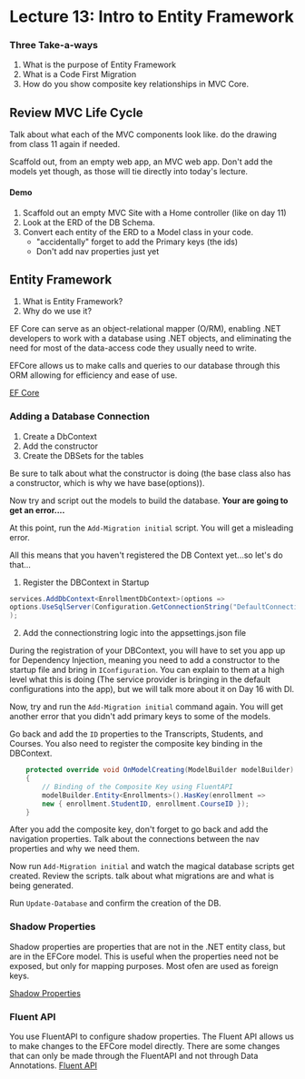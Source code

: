 # Lecture 13: Intro to Entity Framework


### Three Take-a-ways
1. What is the purpose of Entity Framework
1. What is a Code First Migration
1. How do you show composite key relationships in MVC Core.


## Review MVC Life Cycle
Talk about what each of the MVC components look like. do the drawing from 
class 11 again if needed.

Scaffold out, from an empty web app, an MVC web app. Don't add the models yet though,
as those will tie directly into today's lecture. 

#### Demo
1. Scaffold out an empty MVC Site with a Home controller (like on day 11)
1. Look at the ERD of the DB Schema.
1. Convert each entity of the ERD to a Model class in your code.
   - "accidentally" forget to add the Primary keys (the ids)
    - Don't add nav properties just yet
## Entity Framework
1. What is Entity Framework?
1. Why do we use it? 

EF Core can serve as an object-relational mapper (O/RM), enabling .NET developers 
to work with a database using .NET objects, and eliminating the need for most of the 
data-access code they usually need to write.

EFCore allows us to make calls and queries to our database through this ORM allowing for efficiency
and ease of use. 

[EF Core](https://docs.microsoft.com/en-us/ef/core/)

### Adding a Database Connection
1. Create a DbContext
1. Add the constructor
1. Create the DBSets for the tables

Be sure to talk about what the constructor is doing (the base class also has a constructor, which is why we have
base(options)).

Now try and script out the models to build the database. **Your are going to get an error....**

At this point, run the `Add-Migration initial` script. You will get a misleading error. 

All this means that you haven't registered the DB Context yet...so let's do that...

1. Register the DBContext in Startup

```csharp
services.AddDbContext<EnrollmentDbContext>(options =>
options.UseSqlServer(Configuration.GetConnectionString("DefaultConnection"))
);
```


2. Add the connectionstring logic into the appsettings.json file

During the registration of your DBContext, you will
have to set you app up for Dependency Injection, meaning you need to add a constructor to the startup file
and bring in `IConfiguration`. You can explain to them at a high level what this is doing (The service provider
is bringing in the default configurations into the app), but we will talk more about it on Day 16 with DI.

Now, try and run the `Add-Migration initial` command again. You will get another error that you didn't add primary keys
to some of the models. 

Go back and add the `ID` properties to the Transcripts, Students, and Courses. 
You also need to register the composite key binding in the DBContext.

```csharp
    protected override void OnModelCreating(ModelBuilder modelBuilder)
    {
        // Binding of the Composite Key using FluentAPI
        modelBuilder.Entity<Enrollments>().HasKey(enrollment =>
        new { enrollment.StudentID, enrollment.CourseID });
    }
```

After you add the composite key, don't forget to go back and add the navigation properties.
Talk about the connections between the nav properties and why we need them. 

Now run `Add-Migration initial` and watch the magical database scripts get created. 
Review the scripts. talk about what migrations are and what is being generated. 

Run `Update-Database` and confirm the creation of the DB.



### Shadow Properties
Shadow properties are properties that are not in the .NET entity class, but are in the EFCore model. 
This is useful when the properties need not be exposed, but only for mapping purposes. Most ofen
are used as foreign keys. 

[Shadow Properties](https://docs.microsoft.com/en-us/ef/core/modeling/shadow-properties)

### Fluent API
You use FluentAPI to configure shadow properties. The Fluent API allows us to make changes to the EFCore model
directly. There are some changes that can only be made through the FluentAPI and not through Data Annotations. 
[Fluent API](https://docs.microsoft.com/en-us/ef/core/modeling/shadow-properties#fluent-api)

